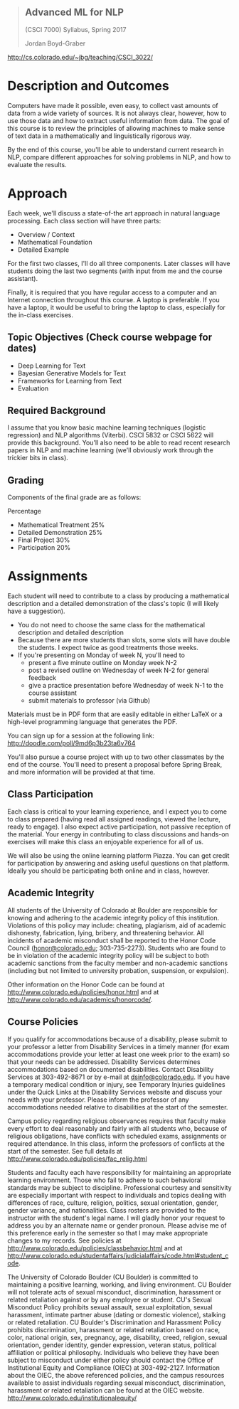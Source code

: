 
> ## Advanced ML for NLP
> (CSCI 7000)
> Syllabus, Spring 2017
>
> Jordan Boyd-Graber
>
http://cs.colorado.edu/~jbg/teaching/CSCI_3022/

Description and Outcomes
========================

Computers have made it possible, even easy, to collect vast amounts of
data from a wide variety of sources. It is not always clear, however,
how to use those data and how to extract useful information from
data. The goal of this course is to review the principles of allowing
machines to make sense of text data in a mathematically and
linguistically rigorous way.

By the end of this course, you'll be able to understand current
research in NLP, compare different approaches for solving problems in
NLP, and how to evaluate the results.

Approach
========================

Each week, we'll discuss a state-of-the art approach in natural
language processing. Each class section will have three parts:
* Overview / Context
* Mathematical Foundation
* Detailed Example

For the first two classes, I'll do all three components.  Later
classes will have students doing the last two segments (with input
from me and the course assistant).

Finally, it is required that you have regular access to a computer and
an Internet connection throughout this course. A laptop is
preferable. If you have a laptop, it would be useful to bring the
laptop to class, especially for the in-class exercises.

Topic Objectives (Check course webpage for dates)
-------------------

* Deep Learning for Text
* Bayesian Generative Models for Text
* Frameworks for Learning from Text
* Evaluation

Required Background
---

I assume that you know basic machine learning techniques (logistic
regression) and NLP algorithms (Viterbi).  CSCI 5832 or CSCI 5622 will
provide this background.  You'll also need to be able to read recent
research papers in NLP and machine learning (we'll obviously work
through the trickier bits in class).

Grading
-

Components of the final grade are as follows:

Percentage
* Mathematical Treatment 25%
* Detailed Demonstration 25%
* Final Project 30%
* Participation 20%

Assignments
=

Each student will need to contribute to a class by producing a
mathematical description and a detailed demonstration of the class's
topic (I will likely have a suggestion).
* You do not need to choose the same class for the mathematical description and detailed description
* Because there are more students than slots, some slots will have double the students.  I expect twice as good treatments those weeks.
* If you're presenting on Monday of week N, you'll need to
    * present a five minute outline on Monday week N-2
    * post a revised outline on Wednesday of week N-2 for general feedback
    * give a practice presentation before Wednesday of week N-1 to the course assistant
    * submit materials to professor (via Github) 

Materials must be in PDF form that are easily editable in either LaTeX
or a high-level programming language that generates the PDF.

You can sign up for a session at the following link:
http://doodle.com/poll/9md6p3b23ta6v764

You'll also pursue a course project with up to two other classmates by
the end of the course.  You'll need to present a proposal before
Spring Break, and more information will be provided at that time.

Class Participation
-

Each class is critical to your learning experience, and I expect you
to come to class prepared (having read all assigned readings, viewed
the lecture, ready to engage). I also expect active participation, not
passive reception of the material. Your energy in contributing to
class discussions and hands-on exercises will make this class an
enjoyable experience for all of us.

We will also be using the online learning platform Piazza.  You can
get credit for participation by answering and asking useful questions
on that platform.  Ideally you should be participating both online and
in class, however.

Academic Integrity
-

All students of the University of Colorado at Boulder are responsible
for knowing and adhering to the academic integrity policy of this
institution. Violations of this policy may include: cheating,
plagiarism, aid of academic dishonesty, fabrication, lying, bribery,
and threatening behavior.  All incidents of academic misconduct shall
be reported to the Honor Code Council (honor@colorado.edu;
303-735-2273). Students who are found to be in violation of the
academic integrity policy will be subject to both academic sanctions
from the faculty member and non-academic sanctions (including but not
limited to university probation, suspension, or expulsion).

Other information on the Honor Code can be found at
http://www.colorado.edu/policies/honor.html and at
http://www.colorado.edu/academics/honorcode/.

Course Policies
-

If you qualify for accommodations because of a disability, please
submit to your professor a letter from Disability Services in a timely
manner (for exam accommodations provide your letter at least one week
prior to the exam) so that your needs can be addressed. Disability
Services determines accommodations based on documented
disabilities. Contact Disability Services at 303-492-8671 or by e-mail
at dsinfo@colorado.edu. If you have a temporary medical condition or
injury, see Temporary Injuries guidelines under the Quick Links at the
Disability Services website and discuss your needs with your
professor. Please inform the professor of any accommodations needed
relative to disabilities at the start of the semester.

Campus policy regarding religious observances requires that faculty
make every effort to deal reasonably and fairly with all students who,
because of religious obligations, have conflicts with scheduled exams,
assignments or required attendance. In this class, inform the
professors of conflicts at the start of the semester.  See full
details at http://www.colorado.edu/policies/fac_relig.html

Students and faculty each have responsibility for maintaining an
appropriate learning environment. Those who fail to adhere to such
behavioral standards may be subject to discipline. Professional
courtesy and sensitivity are especially important with respect to
individuals and topics dealing with differences of race, culture,
religion, politics, sexual orientation, gender, gender variance, and
nationalities.  Class rosters are provided to the instructor with the
student's legal name. I will gladly honor your request to address you
by an alternate name or gender pronoun. Please advise me of this
preference early in the semester so that I may make appropriate
changes to my records.  See policies at
http://www.colorado.edu/policies/classbehavior.html and at
http://www.colorado.edu/studentaffairs/judicialaffairs/code.html#student_code.

The University of Colorado Boulder (CU Boulder) is committed to maintaining a positive learning, working, and living environment. CU Boulder will not tolerate acts of sexual misconduct, discrimination, harassment or related retaliation against or by any employee or student. CU's Sexual Misconduct Policy prohibits sexual assault, sexual exploitation, sexual harassment, intimate partner abuse (dating or domestic violence), stalking or related retaliation. CU Boulder's Discrimination and Harassment Policy prohibits discrimination, harassment or related retaliation based on race, color, national origin, sex, pregnancy, age, disability, creed, religion, sexual orientation, gender identity, gender expression, veteran status, political affiliation or political philosophy. Individuals who believe they have been subject to misconduct under either policy should contact the Office of Institutional Equity and Compliance (OIEC) at 303-492-2127. Information about the OIEC, the above referenced policies, and the campus resources available to assist individuals regarding sexual misconduct, discrimination, harassment or related retaliation can be found at the OIEC website. 
http://www.colorado.edu/institutionalequity/
